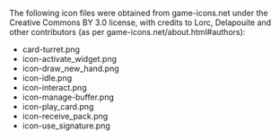 
The following icon files were obtained from game-icons.net under the
Creative Commons BY 3.0 license, with credits to Lorc, Delapouite and
other contributors (as per game-icons.net/about.html#authors):

+ card-turret.png
+ icon-activate_widget.png
+ icon-draw_new_hand.png
+ icon-idle.png
+ icon-interact.png
+ icon-manage-buffer.png
+ icon-play_card.png
+ icon-receive_pack.png
+ icon-use_signature.png

